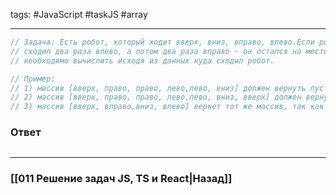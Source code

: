 tags: #JavaScript #taskJS #array 
____

```js
// Задача: Есть робот, который ходит вверх, вниз, вправо, влево.Если робот, к примеру,
// сходил два раза влево, а потом два раза вправо - он остался на месте,
// необходимо вычислить исходя из данных куда сходил робот.

// Пример:
// 1) массив [вверх, право, право, лево,лево, вниз] должен вернуть пустой массив,
// 2) массив [вверх, право, право, лево,лево, вниз, вверх] должен вернуть массив [вверх]
// 3) массив [вверх, вправо,вниз, влево] вернет тот же массив, так как робот не сделал ненужных шагов

```

### Ответ

```js

```

___
### [[011 Решение задач JS, TS и React|Назад]]